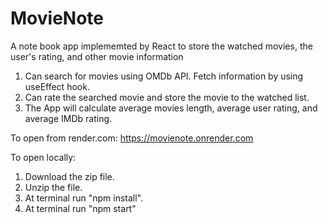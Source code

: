 # MovieNote
A note book app implememted by React to store the watched movies, the user's rating, and other movie information

1. Can search for movies using OMDb API. Fetch information by using useEffect hook.
2. Can rate the searched movie and store the movie to the watched list.
3. The App will calculate average movies length, average user rating, and average IMDb rating.

To open from render.com: https://movienote.onrender.com

To open locally: 
1. Download the zip file.
2. Unzip the file.
3. At terminal run "npm install".
4. At terminal run "npm start"

